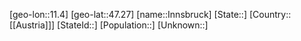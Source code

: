 ﻿---
location: [47.27,11.4]
type: City
tags:
- geo/City


SpocWebEntityId: 31113
isDeleted: false
confidential: public

---
[geo-lon::11.4]
[geo-lat::47.27]
[name::Innsbruck]
[State::]
[Country::[[Austria]]]
[StateId::]
[Population::]
[Unknown::]

